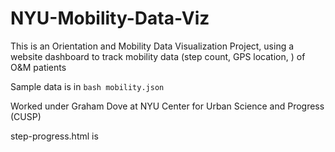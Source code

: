 # NYU-Mobility-Data-Viz

This is an Orientation and Mobility Data Visualization Project, using a website dashboard to track mobility data (step count, GPS location, ) of O&M patients

Sample data is in ```bash mobility.json ```

Worked under Graham Dove at NYU Center for Urban Science and Progress (CUSP)

step-progress.html is 
